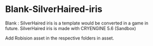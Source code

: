 # Blank-SilverHaired-iris
Blank : SilverHaired iris is a template would be converted in a game in future. SilverHaired iris is made with CRYENGINE 5.6 (Sandbox)

Add Robision asset in the respective folders in asset.
